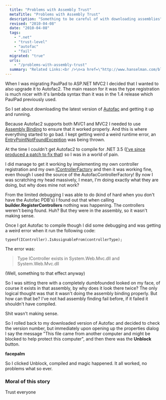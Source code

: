 ```yaml
---
  title: "Problems with Assembly Trust"
  metaTitle: "Problems with Assembly Trust"
  description: "Something to be careful of with downloading assemblies"
  revised: "2010-04-08"
  date: "2010-04-08"
  tags: 
    - ".net"
    - "trust-level"
    - "autofac"
    - "fail"
  migrated: "true"
  urls: 
    - "/problems-with-assembly-trust"
  summary: "Related Links:<br />\n<a href=\"http://www.hanselman.com/blog/FavIconsInternetZonesAndProjectsFromATrustworthySource.aspx\" title=\"FavIcons, Internet Zones and Projects from a Trustworthy Source\">FavIcons, Internet Zones and Projects from a Trustworthy Source</a>"
---
```

When I was migrating PaulPad to ASP.NET MVC2 I decided that I wanted to also upgrade it to Autofac2. The main reason for it was the type registration is much nicer with it's lambda syntax than it was in the 1.4 release which PaulPad previously used.

So I set about downloading the latest version of [Autofac][1] and getting it up and running.

Because Autofac2 supports both MVC1 and MVC2 I needed to use [Assembly Binding][2] to ensure that it worked properly. And this is where everything started to go bad. I kept getting weird a weird runtime error, an [EntryPointNotFoundException][3] was being thrown.

At the time I couldn't get Autofac2 to compile for .NET 3.5 ([I've since produced a patch to fix that][4]) so I was in a world of pain.

I did manage to get it working by implementing my own controller registration and my own [IControllerFactory][5] and then it was working fine, even though I used the source of the AutofacControllerFactory! By now I was scratching my head massively, I mean, I'm doing exactly what they are doing, but why does mine not work?

From the limited debugging I was able to do (kind of hard when you don't have the Autofac PDB's) I found out that when calling **builder.RegisterControllers** nothing was happening. The controllers weren't being found. Huh? But they were in the assembly, so it wasn't making sense.

Once I got Autofac to compile though I did some debugging and was getting a weird error when it run the following code:

    typeof(IController).IsAssignableFrom(controllerType);

The error was:

> Type IController exists in System.Web.Mvc.dll and System.Web.Mvc.dll

(Well, something to that effect anyway)

So I was sitting there with a completely dumbfounded looked on my face, of course it exists in that assembly, by why does it look there twice? The only logical thought was that it wasn't doing the assembly binding properly. But how can that be? I've not had assembly finding fail before, if it failed it shouldn't have compiled.

Shit wasn't making sense.

So I rolled back to my downloaded version of Autofac and decided to check the version number, but immediately upon opening up the properties dialog I say the message "This file came from another computer and might be blocked to help protect this computer", and then there was the **Unblock** button.

**facepalm**

So I clicked Unblock, compiled and magic happened. It all worked, no problems what so ever.

### Moral of this story ###

Trust everyone


  [1]: http://code.google.com/p/autofac/
  [2]: http://msdn.microsoft.com/en-us/library/7wd6ex19(VS.80).aspx
  [3]: http://msdn.microsoft.com/en-us/library/system.entrypointnotfoundexception.aspx
  [4]: http://code.google.com/p/autofac/issues/detail?id=208
  [5]: http://msdn.microsoft.com/en-us/library/system.web.mvc.icontrollerfactory.aspx
